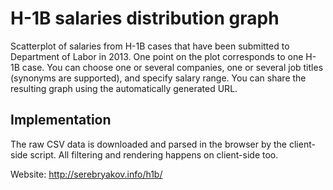 # H-1B salaries distribution graph

Scatterplot of salaries from H-1B cases that have been submitted to Department of Labor in 2013.
One point on the plot corresponds to one H-1B case.
You can choose one or several companies, one or several job titles (synonyms are supported), and specify salary range.
You can share the resulting graph using the automatically generated URL.

## Implementation
The raw CSV data is downloaded and parsed in the browser by the client-side script.
All filtering and rendering happens on client-side too.

Website: http://serebryakov.info/h1b/
